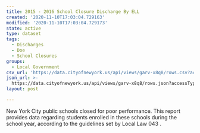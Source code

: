 ```yaml
---
title: 2015 - 2016 School Closure Discharge By ELL
created: '2020-11-10T17:03:04.729163'
modified: '2020-11-10T17:03:04.729173'
state: active
type: dataset
tags:
  - Discharges
  - Doe
  - School Closures
groups:
  - Local Government
csv_url: 'https://data.cityofnewyork.us/api/views/garv-x8q8/rows.csv?accessType=DOWNLOAD'
json_url: >-
  https://data.cityofnewyork.us/api/views/garv-x8q8/rows.json?accessType=DOWNLOAD
layout: post

---
```

New York City public schools closed for poor performance. This report provides data regarding students enrolled in these schools during the school year, according to the guidelines set by Local Law 043 .
